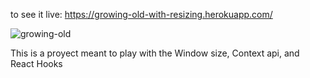 to see it live: https://growing-old-with-resizing.herokuapp.com/

![growing-old](https://user-images.githubusercontent.com/18272163/133488902-7e40d24f-1413-47fb-9e96-054374fa26bb.png)


This is a proyect  meant to play with the Window size, Context api, and React Hooks
